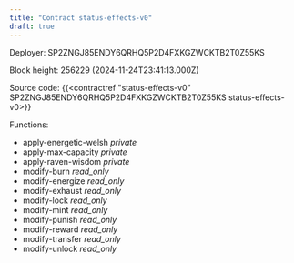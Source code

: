 ```yaml
---
title: "Contract status-effects-v0"
draft: true
---
```

Deployer: SP2ZNGJ85ENDY6QRHQ5P2D4FXKGZWCKTB2T0Z55KS


 



Block height: 256229 (2024-11-24T23:41:13.000Z)

Source code: {{<contractref "status-effects-v0" SP2ZNGJ85ENDY6QRHQ5P2D4FXKGZWCKTB2T0Z55KS status-effects-v0>}}

Functions:

* apply-energetic-welsh _private_
* apply-max-capacity _private_
* apply-raven-wisdom _private_
* modify-burn _read_only_
* modify-energize _read_only_
* modify-exhaust _read_only_
* modify-lock _read_only_
* modify-mint _read_only_
* modify-punish _read_only_
* modify-reward _read_only_
* modify-transfer _read_only_
* modify-unlock _read_only_
